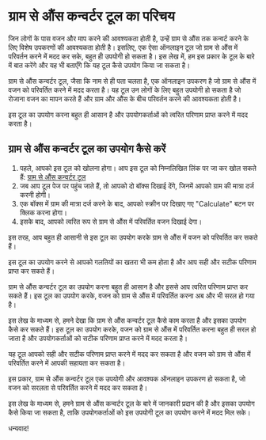 ग्राम से औंस कन्वर्टर टूल का परिचय
==================================

जिन लोगों के पास वजन और माप करने की आवश्यकता होती है, उन्हें ग्राम से औंस तक कन्वर्ट करने के लिए विशेष उपकरणों की आवश्यकता होती है। इसलिए, एक ऐसा ऑनलाइन टूल जो ग्राम से औंस में परिवर्तन करने में मदद कर सके, बहुत ही उपयोगी हो सकता है। इस लेख में, हम इस प्रकार के टूल के बारे में बात करेंगे और यह भी बताएँगे कि यह टूल कैसे उपयोग किया जा सकता है।

ग्राम से औंस कन्वर्टर टूल, जैसा कि नाम से ही पता चलता है, एक ऑनलाइन उपकरण है जो ग्राम से औंस में वजन को परिवर्तित करने में मदद करता है। यह टूल उन लोगों के लिए बहुत उपयोगी हो सकता है जो रोजाना वजन का मापन करते हैं और ग्राम और औंस के बीच परिवर्तन करने की आवश्यकता होती है।

इस टूल का उपयोग करना बहुत ही आसान है और उपयोगकर्ताओं को त्वरित परिणाम प्राप्त करने में मदद करता है।

ग्राम से औंस कन्वर्टर टूल का उपयोग कैसे करें
--------------------------------------------

1. पहले, आपको इस टूल को खोलना होगा। आप इस टूल को निम्नलिखित लिंक पर जा कर खोल सकते हैं: [ग्राम से औंस कन्वर्टर टूल](https://www.onlinecalculatorsfree.com/hi/convert/grams-to-ounces.html)
2. जब आप टूल पेज पर पहुंच जाते हैं, तो आपको दो बॉक्स दिखाई देंगे, जिनमें आपको ग्राम की मात्रा दर्ज करनी होगी।
3. एक बॉक्स में ग्राम की मात्रा दर्ज करने के बाद, आपको स्क्रीन पर दिखाए गए "Calculate" बटन पर क्लिक करना होगा।
4. इसके बाद, आपको त्वरित रूप से ग्राम से औंस में परिवर्तित वजन दिखाई देगा।

इस तरह, आप बहुत ही आसानी से इस टूल का उपयोग करके ग्राम से औंस में वजन को परिवर्तित कर सकते हैं।

इस टूल का उपयोग करने से आपको गलतियों का खतरा भी कम होता है और आप सही और सटीक परिणाम प्राप्त कर सकते हैं।

ग्राम से औंस कन्वर्टर टूल का उपयोग करना बहुत ही आसान है और इससे आप त्वरित परिणाम प्राप्त कर सकते हैं। इस टूल का उपयोग करके, वजन को ग्राम से औंस में परिवर्तित करना अब और भी सरल हो गया है।

इस लेख के माध्यम से, हमने देखा कि ग्राम से औंस कन्वर्टर टूल कैसे काम करता है और इसका उपयोग कैसे कर सकते हैं। इस टूल का उपयोग करके, वजन को ग्राम से औंस में परिवर्तित करना बहुत ही सरल हो जाता है और उपयोगकर्ताओं को सटीक परिणाम प्राप्त करने में मदद करता है।

यह टूल आपको सही और सटीक परिणाम प्राप्त करने में मदद कर सकता है और वजन को ग्राम से औंस में परिवर्तित करने में आपकी सहायता कर सकता है।

इस प्रकार, ग्राम से औंस कन्वर्टर टूल एक उपयोगी और आवश्यक ऑनलाइन उपकरण हो सकता है, जो वजन को सरलता से परिवर्तित करने में मदद कर सकता है।

इस लेख के माध्यम से, हमने ग्राम से औंस कन्वर्टर टूल के बारे में जानकारी प्रदान की है और इसका उपयोग कैसे किया जा सकता है, ताकि उपयोगकर्ताओं को इस उपयोगी टूल का उपयोग करने में मदद मिल सके।

धन्यवाद!